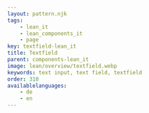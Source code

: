 ```yaml
---
layout: pattern.njk
tags: 
    - lean_it
    - lean_components_it
    - page
key: textfield-lean_it
title: Textfield
parent: components-lean_it
image: lean/overview/textfield.webp
keywords: text input, text field, textfield
order: 310
availablelanguages: 
    - de
    - en
---
```

